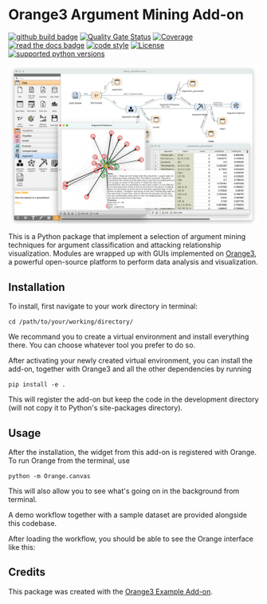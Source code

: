 # Orange3 Argument Mining Add-on

[![github build badge](https://github.com/EyeofBeholder-NLeSC/orange3-argument/actions/workflows/build.yml/badge.svg?branch=dev)](https://github.com/EyeofBeholder-NLeSC/orange3-argument/actions/workflows/build.yml)
[![Quality Gate Status](https://sonarcloud.io/api/project_badges/measure?project=EyeofBeholder-NLeSC_orange3-argument&metric=alert_status)](https://sonarcloud.io/summary/new_code?id=EyeofBeholder-NLeSC_orange3-argument)
[![Coverage](https://sonarcloud.io/api/project_badges/measure?project=EyeofBeholder-NLeSC_orange3-argument&metric=coverage)](https://sonarcloud.io/summary/new_code?id=EyeofBeholder-NLeSC_orange3-argument)
[![read the docs badge](https://readthedocs.org/projects/pip/badge/)](https://orange3-argument.readthedocs.io/en/latest/)
[![code style](https://img.shields.io/badge/code%20style-black-black)](https://github.com/psf/black)
[![License](https://img.shields.io/badge/License-Apache_2.0-blue.svg)](./LICENSE)
[![supported python versions](https://img.shields.io/badge/Python-3.8_%7C_3.9_%7C_3.10_%7C_3.11-blue)](./setup.cfg)

![image](./screenshot.png)

This is a Python package that implement a selection of argument mining techniques for argument classification and attacking relationship visualization. Modules are wrapped up with GUIs implemented on [Orange3](https://orangedatamining.com/), a powerful open-source platform to perform data analysis and visualization.  


## Installation

To install, first navigate to your work directory in terminal:

```console
cd /path/to/your/working/directory/
```


We recommand you to create a virtual environment and install everything there. You can choose whatever tool you prefer to do so.

After activating your newly created virtual environment, you can install the add-on, together with Orange3 and all the other dependencies by running

```
pip install -e .
```

This will register the add-on but keep the code in the development directory (will not copy it to Python's site-packages directory).


## Usage

After the installation, the widget from this add-on is registered with Orange. To run Orange from the terminal,
use

```
python -m Orange.canvas
```

This will also allow you to see what's going on in the background from terminal.

A demo workflow together with a sample dataset are provided alongside this codebase.

After loading the workflow, you should be able to see the Orange interface like this:


## Credits

This package was created with the [Orange3 Example Add-on](https://github.com/biolab/orange3-example-addon).